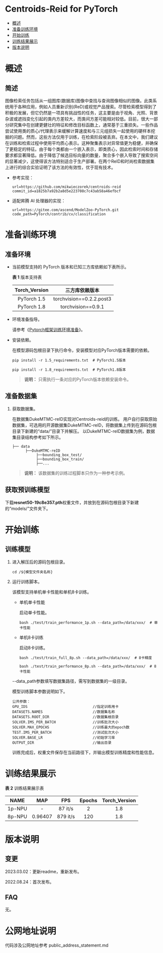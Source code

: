 # Centroids-Reid for PyTorch

-   [概述](概述.md)
-   [准备训练环境](准备训练环境.md)
-   [开始训练](开始训练.md)
-   [训练结果展示](训练结果展示.md)
-   [版本说明](版本说明.md)



# 概述

## 简述

图像检索任务包括从一组图库(数据库)图像中查找与查询图像相似的图像。此类系统用于各种应用，例如人员重新识别(ReD)或视觉产品搜索。尽管检索模型得到了积极的发展，但它仍然是一项具有挑战性的任务，这主要是由于视角、光照、背景杂波或遮挡变化引起的类内方差较大，而类间方差可能相对较低。目前，很大一部分研究集中在创建更健壮的特征和修改目标函数上，通常基于三重损失。一些作品尝试使用类的质心/代理表示来缓解计算速度和与三元组损失一起使用的硬样本挖掘的问题。然而，这些方法仅用于训练，在检索阶段被丢弃。在本文中，我们建议在训练和检索过程中使用平均质心表示。这种聚集表示对异常值更为稳健，并确保了更稳定的特征。由于每个类都由一个嵌入表示，即类质心，因此检索时间和存储要求都显著降低。由于降低了候选目标向量的数量，聚合多个嵌入导致了搜索空间的显著减少，这使得该方法特别适合于生产部署。在两个ReID和时尚检索数据集上进行的综合实验证明了该方法的有效性，优于现有技术。

- 参考实现：

  ```
  url=https://github.com/mikwieczorek/centroids-reid 
  commit_id=a1825b7a92b2a8d5e223708c7c43ab58a46efbcf
  ```

- 适配昇腾 AI 处理器的实现：

  ```
  url=https://gitee.com/ascend/ModelZoo-PyTorch.git
  code_path=PyTorch/contrib/cv/classification
  ```


# 准备训练环境

## 准备环境

- 当前模型支持的 PyTorch 版本和已知三方库依赖如下表所示。

  **表 1**  版本支持表

  | Torch_Version      | 三方库依赖版本                                 |
  | :--------: | :----------------------------------------------------------: |
  | PyTorch 1.5 | torchvision==0.2.2.post3 |
  | PyTorch 1.8 | torchvision==0.9.1 |
  
- 环境准备指导。

  请参考《[Pytorch框架训练环境准备](https://www.hiascend.com/document/detail/zh/ModelZoo/pytorchframework/ptes)》。
  
- 安装依赖。

  在模型源码包根目录下执行命令，安装模型对应PyTorch版本需要的依赖。
  ```
  pip install -r 1.5_requirements.txt  # PyTorch1.5版本
  
  pip install -r 1.8_requirements.txt  # PyTorch1.8版本
  ```
  > **说明：** 
  >只需执行一条对应的PyTorch版本依赖安装命令。


## 准备数据集

1. 获取数据集。

   在数据集DukeMTMC-reID实现对Centroids-reid的训练。
   用户自行获取原始数据集，可选用的开源数据集DukeMTMC-reID，将数据集上传到在源码包根目录下新建的“data/”目录下并解压。
   以DukeMTMC-reID数据集为例，数据集目录结构参考如下所示。

   ```
   ├── data
         ├──DukeMTMC-reID
              ├──bounding_box_test/    
              ├──bounding_box_train/
              ├──...                                 
   ```
   > **说明：** 
   >该数据集的训练过程脚本只作为一种参考示例。
   

## 获取预训练模型

   下载**resnet50-19c8e357.pth**权重文件，并放到在源码包根目录下新建的“models/”文件夹下。


# 开始训练

## 训练模型

1. 进入解压后的源码包根目录。

   ```
   cd /${模型文件夹名称} 
   ```

2. 运行训练脚本。

   该模型支持单机单卡性能和单机8卡训练。

   - 单机单卡性能

     启动单卡性能。

     ```
     bash ./test/train_performance_1p.sh --data_path=/data/xxx/  # 单卡性能
     ```
     
    - 单机8卡训练

      启动8卡训练。

      ```
      bash ./test/train_full_8p.sh --data_path=/data/xxx/  # 8卡精度
      
      bash ./test/train_performance_8p.sh --data_path=/data/xxx/  # 8卡性能
      ```

   --data_path参数填写数据集路径，需写到数据集的一级目录。

   模型训练脚本参数说明如下。

   ```
   公共参数：
   GPU_IDS                              //指定训练用卡
   DATASETS.NAMES                       //数据集名称
   DATASETS.ROOT_DIR                    //数据集根目录
   SOLVER.IMS_PER_BATCH                 //训练批次大小
   SOLVER.MAX_EPOCHS                    //训练最大的epoch数
   TEST.IMS_PER_BATCH                   //测试批次大小
   SOLVER.BASE_LR                       //初始学习率
   OUTPUT_DIR                           //输出目录
   ```
   
   训练完成后，权重文件保存在当前路径下，并输出模型训练精度和性能信息。

# 训练结果展示

**表 2**  训练结果展示表

| NAME | MAP | FPS | Epochs | Torch_Version |
| :---: | :-: | :----: | :----: | :----: |
| 1p-NPU |    -    | 87 it/s | 2 | 1.8    |
| 8p-NPU | 0.96407 | 879 it/s | 120 | 1.8 |

# 版本说明

## 变更
2023.03.02：更新readme，重新发布。

2022.08.24：首次发布。

## FAQ

无。

# 公网地址说明

代码涉及公网地址参考 public_address_statement.md